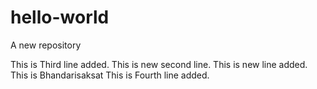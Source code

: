 
# hello-world

A new repository

This is Third line added.
This is new second line.
This is new line added.
This is Bhandarisaksat
This is Fourth line added.

